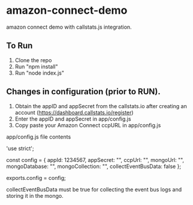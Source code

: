 # amazon-connect-demo
amazon connect demo with callstats.js integration.

To Run
------

1. Clone the repo
2. Run "npm install"
3. Run "node index.js"

Changes in configuration (prior to RUN).
------------------------
1. Obtain the appID and appSecret from the callstats.io after creating an account (https://dashboard.callstats.io/register)  
2. Enter the appID and appSecret in app/config.js 
3. Copy paste your Amazon Connect ccpURL in app/config.js

app/config.js file contents

'use strict';

const config = {
    appId: 1234567,
    appSecret: "",
    ccpUrl: "",
    mongoUrl: "",
    mongoDatabase: "",
    mongoCollection: "",
    collectEventBusData: false
};

exports.config = config;

collectEventBusData must be true for collecting the event bus logs and storing it in the mongo.




